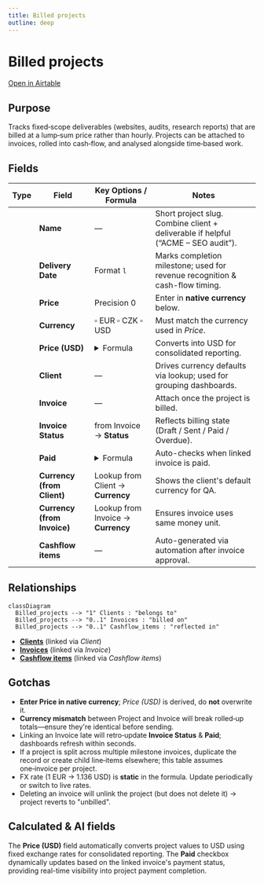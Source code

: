 ```yaml
---
title: Billed projects
outline: deep
---
```

<script setup lang="ts">
import FieldIcon from './icons/FieldIcon.vue'
</script>

# Billed projects

[Open in Airtable](https://airtable.com/appAeUFSMOuOVDfCV/tbl0oXRRiB7Fj1vEl)

## Purpose
Tracks fixed‑scope deliverables (websites, audits, research reports) that are billed at a lump‑sum price rather than hourly. Projects can be attached to invoices, rolled into cash‑flow, and analysed alongside time‑based work.

## Fields

| Type                                      | Field                         | Key Options / Formula                                                                                          | Notes                                                            |
| ----------------------------------------- | ----------------------------- | -------------------------------------------------------------------------------------------------------------- | ---------------------------------------------------------------- |
| <FieldIcon type="singleLineText" />       | **Name**                      | —                                                                                                              | Short project slug. Combine client + deliverable if helpful (“ACME – SEO audit”). |
| <FieldIcon type="date" />                 | **Delivery Date**             | Format `l`                                                                                                     | Marks completion milestone; used for revenue recognition & cash-flow timing. |
| <FieldIcon type="currency" />             | **Price**                     | Precision 0                                                                                                    | Enter in **native currency** below.                              |
| <FieldIcon type="singleSelect" />         | **Currency**                  | ▫︎ EUR ▫︎ CZK ▫︎ USD                                                                                            | Must match the currency used in *Price*.                        |
| <FieldIcon type="formula" />              | **Price (USD)**               | <details><summary>Formula</summary>`IF({Currency}='EUR',{Price}*1.136,IF({Currency}='USD',{Price},BLANK()))`</details> | Converts into USD for consolidated reporting.                    |
| <FieldIcon type="multipleRecordLinks" />  | **Client**                    | —                                                                                                              | Drives currency defaults via lookup; used for grouping dashboards. |
| <FieldIcon type="multipleRecordLinks" />  | **Invoice**                   | —                                                                                                              | Attach once the project is billed.                              |
| <FieldIcon type="multipleLookupValues" /> | **Invoice Status**            | from Invoice → **Status**                                                                                      | Reflects billing state (Draft / Sent / Paid / Overdue).           |
| <FieldIcon type="formula" />              | **Paid**                      | <details><summary>Formula</summary>`IF(ARRAYJOIN({Invoice Status}, '')='Paid', TRUE(), FALSE())`</details>        | Auto-checks when linked invoice is paid.                        |
| <FieldIcon type="multipleLookupValues" /> | **Currency (from Client)**    | Lookup from Client → **Currency**                                                                              | Shows the client's default currency for QA.                     |
| <FieldIcon type="multipleLookupValues" /> | **Currency (from Invoice)**   | Lookup from Invoice → **Currency**                                                                             | Ensures invoice uses same money unit.                           |
| <FieldIcon type="multipleRecordLinks" />  | **Cashflow items**            | —                                                                                                              | Auto-generated via automation after invoice approval.           |


## Relationships

```mermaid
classDiagram
  Billed_projects --> "1" Clients : "belongs to"
  Billed_projects --> "0..1" Invoices : "billed on"
  Billed_projects --> "0..1" Cashflow_items : "reflected in"
```

- **[Clients](https://airtable.com/appAeUFSMOuOVDfCV/tblLdpbp52Mhjog08)** (linked via *Client*)
- **[Invoices](https://airtable.com/appAeUFSMOuOVDfCV/tblTqyv2AcNTQJPje)** (linked via *Invoice*)
- **[Cashflow items](https://airtable.com/appAeUFSMOuOVDfCV/tblZhFXFFYHJsmCVn)** (linked via *Cashflow items*)

## Gotchas

* **Enter Price in native currency**; *Price (USD)* is derived, do **not** overwrite it.
* **Currency mismatch** between Project and Invoice will break rolled‑up totals—ensure they're identical before sending.
* Linking an Invoice late will retro‑update **Invoice Status** & **Paid**; dashboards refresh within seconds.
* If a project is split across multiple milestone invoices, duplicate the record or create child line‑items elsewhere; this table assumes one‑invoice per project.
* FX rate (1 EUR → 1.136 USD) is **static** in the formula. Update periodically or switch to live rates.
* Deleting an invoice will unlink the project (but does not delete it) → project reverts to "unbilled".

## Calculated & AI fields
The **Price (USD)** field automatically converts project values to USD using fixed exchange rates for consolidated reporting. The **Paid** checkbox dynamically updates based on the linked invoice's payment status, providing real-time visibility into project payment completion.
